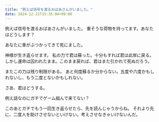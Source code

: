 ```yaml
---
title: "例えば信号を渡るおばあさんがいました。"
date: 2024-12-21T15:35:04+09:00
---
```

例えば信号を渡るおばあさんがいました。
重そうな荷物を持ってます。あなたはどうします？

あなたに車がぶつかってきて死にました。

神様が生き返らせます。
私の力で君は蘇った。十分もすれば君は此岸に戻る。
しかし運命は囚われたまま。このまま戻れば、君はまた引かれて死ぬだろう。

またこの力は残り制限がある。
あと何度蘇るか分からない。五度や六度かもしれないし、もう二度とないかもしれない。

さあ、君はどうする。


例え話なのにガチでゲーム組んで来てない？

このあとガチでもう一回生き返らせたら、先を読んじゃうからね。
それより先に、二度人を助けさせないといけない。考えさせなきゃいけないんだ。
